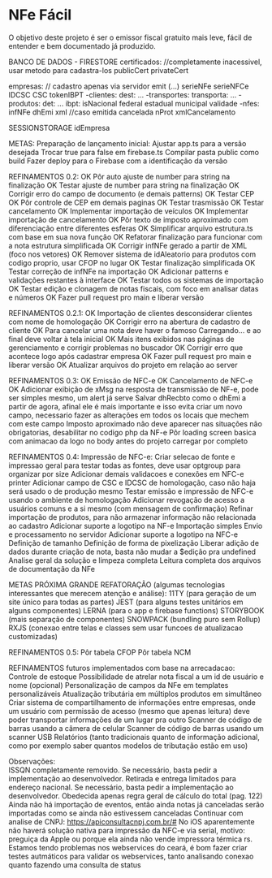 # NFe Fácil

O objetivo deste projeto é ser o emissor fiscal gratuito mais leve, fácil de entender e bem documentado já produzido.



BANCO DE DADOS - FIRESTORE
certificados: //completamente inacessivel, usar metodo para cadastra-los
publicCert
privateCert

empresas: // cadastro apenas via servidor
emit (...)
serieNFe
serieNFCe
IDCSC
CSC
tokenIBPT
-clientes:
  dest: ...
-transportes:
  transporta: ...
-produtos:
  det: ...
  ibpt:
    isNacional
    federal
    estadual
    municipal
    validade
-nfes:
  infNFe
  dhEmi
  xml
  //caso emitida
  cancelada
  nProt
  xmlCancelamento

SESSIONSTORAGE
idEmpresa

METAS:
Preparação de lançamento inicial:
  Ajustar app.ts para a versão desejada
  Trocar true para false em firebase.ts
  Compilar pasta public como build
  Fazer deploy para o Firebase com a identificação da versão

REFINAMENTOS 0.2:
OK  Pôr auto ajuste de number para string na finalização
OK  Testar ajuste de number para string na finalização
OK  Corrigir erro do campo de documento (e demais patterns)
OK  Testar CEP
OK  Pôr controle de CEP em demais paginas
OK  Testar trasmissão
OK  Testar cancelamento
OK  Implementar importação de veículos
OK  Implementar importação de cancelamento
OK  Pôr texto de imposto aproximado com diferenciação entre diferentes esferas
OK  Simplificar arquivo estrutura.ts com base em sua nova função
OK  Refatorar finalização para funcionar com a nota estrutura simplificada
OK  Corrigir infNFe gerado a partir de XML (foco nos vetores)
OK  Remover sistema de idAleatorio para produtos com codigo proprio, usar CFOP no lugar
OK  Testar finalização simplificada
OK  Testar correção de infNFe na importação
OK  Adicionar patterns e validações restantes à interface
OK  Testar todos os sistemas de importação
OK  Testar edição e clonagem de notas fiscais, com foco em analisar datas e números
OK  Fazer pull request pro main e liberar versão

REFINAMENTOS 0.2.1:
OK  Importação de clientes desconsiderar clientes com nome de homologação
OK  Corrigir erro na abertura de cadastro de cliente
OK  Para cancelar uma nota deve haver o famoso Carregando... e ao final deve voltar à tela inicial
OK  Mais itens exibidos nas páginas de gerenciamento e corrigir problemas no buscador
OK  Corrigir erro que acontece logo após cadastrar empresa
OK  Fazer pull request pro main e liberar versão
OK  Atualizar arquivos do projeto em relação ao server

REFINAMENTOS 0.3:
OK  Emissão de NFC-e
OK  Cancelamento de NFC-e
OK  Adicionar exibição de xMsg na resposta de transmissão de NF-e, pode ser simples mesmo, um alert já serve
    Salvar dhRecbto como o dhEmi a partir de agora, afinal ele é mais importante e isso evita criar um novo campo, necessario fazer as alterações em todos os locais que mechem com este campo
    Imposto aproximado não deve aparecer nas situações não obrigatorias, desabilitar no codigo php da NF-e
    Pôr loading screen basica com animacao da logo no body antes do projeto carregar por completo

REFINAMENTOS 0.4:
    Impressão de NFC-e:
      Criar selecao de fonte e impressao geral para testar todas as fontes, deve usar optgroup para organizar por size
      Adicionar demais validacoes e conexões em NFC-e printer
    Adicionar campo de CSC e IDCSC de homologação, caso não haja será usado o de produção mesmo
    Testar emissão e impressão de NFC-e usando o ambiente de homologação
    Adicionar revogação de acesso a usuários comuns e a si mesmo (com mensagem de confirmação)
    Refinar importação de produtos, para não armazenar informação não relacionada ao cadastro
    Adicionar suporte a logotipo na NF-e
      Importação simples
      Envio e processamento no servidor
    Adicionar suporte a logotipo na NFC-e
      Definição de tamanho
      Definição de forma de pixelização
    Liberar adição de dados durante criação de nota, basta não mudar a $edição pra undefined
    Analise geral da solução e limpeza completa
    Leitura completa dos arquivos de documentação da NFe

METAS PRÓXIMA GRANDE REFATORAÇÃO (algumas tecnologias interessantes que merecem atenção e análise):
    11TY (para geração de um site único para todas as partes)
    JEST (para alguns testes unitários em alguns componentes)
    LERNA (para o app e firebase functions)
    STORYBOOK (mais separação de componentes)
    SNOWPACK (bundling puro sem Rollup)
    RXJS (conexao entre telas e classes sem usar funcoes de atualizacao customizadas)

REFINAMENTOS 0.5:
    Pôr tabela CFOP
    Pôr tabela NCM

REFINAMENTOS futuros implementados com base na arrecadacao:
    Controle de estoque
    Possibilidade de atrelar nota fiscal a um id de usuário e nome (opcional)
    Personalização de campos da NFe em templates personalizáveis
    Atualização tributária em múltiplos produtos em simultâneo
    Criar sistema de compartilhamento de informações entre empresas, onde um usuário com permissão de acesso (mesmo que apenas leitura) deve poder transportar informações de um lugar pra outro
    Scanner de código de barras usando a câmera de celular
    Scanner de código de barras usando um scanner USB
    Relatórios (tanto tradicionais quanto de informação adicional, como por exemplo saber quantos modelos de tributação estão em uso)

Observações:  
ISSQN completamente removido. Se necessário, basta pedir a implementação ao desenvolvedor.
Retirada e entrega limitados para endereço nacional. Se necessário, basta pedir a implementação ao desenvolvedor.
Obedecida apenas regra geral de cálculo do total (pag. 122)
Ainda não há importação de eventos, então ainda notas já canceladas serão importadas como se ainda não estivessem canceladas
Continuar com analise de CNPJ: https://apiconsultacnpj.com.br/#
No iOS aparentemente não haverá solução nativa para impressão da NFC-e via serial, motivo: preguiça da Apple ou porque ela ainda não vende impressora térmica rs.
Estamos tendo problemas nos webservices do ceará, é bom fazer criar testes autmáticos para validar os webservices, tanto analisando conexao quanto fazendo uma consulta de status